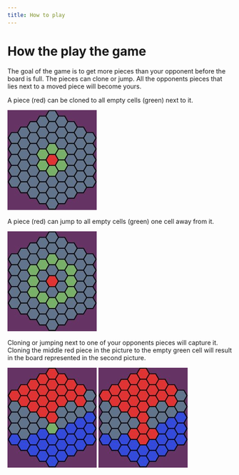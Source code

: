 ```yaml
---
title: How to play
---
```


How the play the game
===

The goal of the game is to get more pieces than your opponent before the board
is full. The pieces can clone or jump. All the opponents pieces that lies next
to a moved piece will become yours.

A piece (red) can be cloned to all empty cells (green) next to it.

![](/images/clone.jpg)

A piece (red) can jump to all empty cells (green) one cell away from it.

![](/images/jump.jpg)

Cloning or jumping next to one of your opponents pieces will capture it.
Cloning the middle red piece in the picture to the empty green cell will result
in the board represented in the second picture.

![](/images/capture1.jpg)
![](/images/capture2.jpg)
